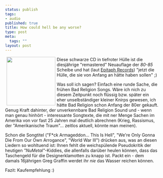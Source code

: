 ```yaml
--- 
status: publish
tags: 
- audio
published: true
title: How could hell be any worse?
type: post
meta: 
  tags: ""
layout: post
---
```

<p><img width="160" height="160" border="0" hspace="5" align="left" src="/wp-content/olduploads/einmalig/hellworse.jpg" alt=""  />Diese schwarze CD in tiefroter Hülle ist die diesjährige &quot;remastered&quot; Neuauflage der <i>80-85</i> Scheibe und hat (laut <a target="_BLANK" href="http://www.epitaph.com/bands/index.php?id=355" title="http://www.epitaph.com/bands/index.php?id=355" onmouseover="window.status='http://www.epitaph.com/bands/index.php?id=355';return true;" onmouseout="window.status='';return true;">Epitaph Records</a>) &quot;jetzt die Hülle, die sie von Anfang an hätte haben sollen&quot; ;)</p>

<p>Was soll ich sagen? Einfach eine runde Sache, die frühen Bad Religion Songs. Wäre ich nich zu diesem Zeitpunkt noch flüssig bzw. später ein eher unselbständiger kleiner Knirps gewesen, ich hätte Bad Religion schon Anfang der 80er gekauft. Genug Kraft dahinter, der unverkennbare Bad Religion Sound und - wenn man genau hinhört - interessante Songtexte, die mit ner Menge Sachen im Amerika von vor fast 25 Jahren mal deutlich abrechnen (Krieg, Rassismus, der &quot;Amerikanische Traum&quot;... zeitlos aktuell, könnte man meinen).</p>

<p>Schon die Songtitel (&quot;F*ck Armageddon... This Is Hell&quot;, &quot;We're Only Gonna Die From Our Own Arrogance&quot;, &quot;World War III&quot;) drücken aus, was an diesen Liedern so wohltuend ist: Ihnen fehlt die weichspülende Pseudokritik der heutigen <i>&quot;NuMetal&quot;</i>-Kiddies, die allenfalls darüber heulen können, dass das Taschengeld für die Designerklamotten zu knapp ist. Packt ein - dem damals 16jährigen Greg Graffin werdet ihr <i>nie</i> das Wasser reichen können.</p>

<p>Fazit: Kaufempfehlung :)</p>
